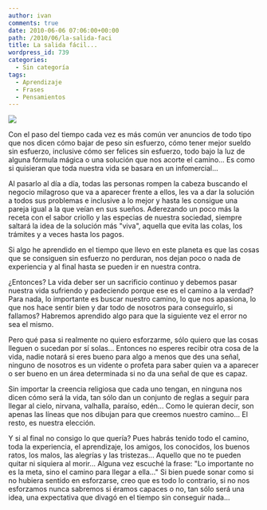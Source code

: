 ```yaml
---
author: ivan
comments: true
date: 2010-06-06 07:06:00+00:00
path: /2010/06/la-salida-faci
title: La salida fácil...
wordpress_id: 739
categories:
  - Sin categoría
tags:
  - Aprendizaje
  - Frases
  - Pensamientos
---
```


[![](/photos/caminante.jpg)](https://3.bp.blogspot.com/_T2UWuNJg3dQ/TAsBIS0Ag8I/AAAAAAAACJk/eYSmSF2RWgg/s1600/caminante.jpg)

Con el paso del tiempo cada vez es más común ver anuncios de todo tipo que nos dicen cómo bajar de peso sin esfuerzo, cómo tener mejor sueldo sin esfuerzo, inclusive cómo ser felices sin esfuerzo, todo bajo la luz de alguna fórmula mágica o una solución que nos acorte el camino... Es como si quisieran que toda nuestra vida se basara en un infomercial...

Al pasarlo al día a día, todas las personas rompen la cabeza buscando el negocio milagroso que va a aparecer frente a ellos, les va a dar la solución a todos sus problemas e inclusive a lo mejor y hasta les consigue una pareja igual a la que veían en sus sueños. Aderezando un poco más la receta con el sabor criollo y las especias de nuestra sociedad, siempre saltará la idea de la solución más "viva", aquella que evita las colas, los trámites y a veces hasta los pagos.

Si algo he aprendido en el tiempo que llevo en este planeta es que las cosas que se consiguen sin esfuerzo no perduran, nos dejan poco o nada de experiencia y al final hasta se pueden ir en nuestra contra.

¿Entonces? La vida deber ser un sacrificio continuo y debemos pasar nuestra vida sufriendo y padeciendo porque ese es el camino a la verdad? Para nada, lo importante es buscar nuestro camino, lo que nos apasiona, lo que nos hace sentir bien y dar todo de nosotros para conseguirlo, si fallamos? Habremos aprendido algo para que la siguiente vez el error no sea el mismo.

Pero qué pasa si realmente no quiero esforzarme, sólo quiero que las cosas lleguen o sucedan por sí solas... Entonces no esperes recibir otra cosa de la vida, nadie notará si eres bueno para algo a menos que des una señal, ninguno de nosotros es un vidente o profeta para saber quien va a aparecer o ser bueno en un área determinada si no da una señal de que es capaz.

Sin importar la creencia religiosa que cada uno tengan, en ninguna nos dicen cómo será la vida, tan sólo dan un conjunto de reglas a seguir para llegar al cielo, nirvana, valhalla, paraíso, edén... Como le quieran decir, son apenas las líneas que nos dibujan para que creemos nuestro camino... El resto, es nuestra elección.

Y si al final no consigo lo que quería? Pues habrás tenido todo el camino, toda la experiencia, el aprendizaje, los amigos, los conocidos, los buenos ratos, los malos, las alegrías y las tristezas... Aquello que no te pueden quitar ni siquiera al morir... Alguna vez escuché la frase: "Lo importante no es la meta, sino el camino para llegar a ella..." Si bien puede sonar como si no hubiera sentido en esforzarse, creo que es todo lo contrario, si no nos esforzamos nunca sabremos si éramos capaces o no, tan sólo será una idea, una expectativa que divagó en el tiempo sin conseguir nada...
